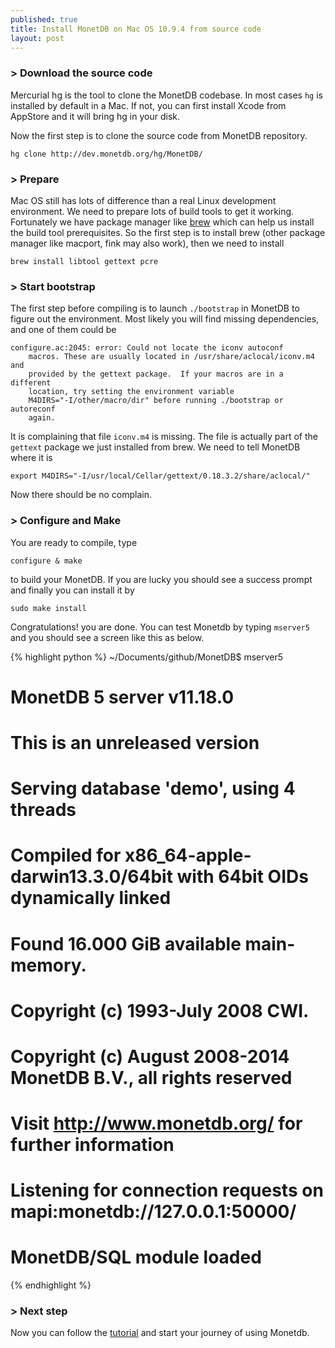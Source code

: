 ```yaml
---
published: true
title: Install MonetDB on Mac OS 10.9.4 from source code
layout: post
---
```


### > Download the source code

Mercurial hg is the tool to clone the MonetDB codebase. In most cases `hg` is installed by default in a Mac. If not, you can first install Xcode from AppStore and it will bring hg in your disk.

Now the first step is to clone the source code from MonetDB repository.

```
hg clone http://dev.monetdb.org/hg/MonetDB/
```

### > Prepare

Mac OS still has lots of difference than a real Linux development environment. We need to prepare lots of build tools to get it working. Fortunately we have package manager like [brew](http://brew.sh/) which can help us install the build tool prerequisites. So the first step is to install brew (other package manager like macport, fink may also work), then we need to install

```
brew install libtool gettext pcre
```

### > Start bootstrap

The first step before compiling is to launch `./bootstrap` in MonetDB to figure out the environment. Most likely you will find missing dependencies, and one of them could be

```
configure.ac:2045: error: Could not locate the iconv autoconf
	macros. These are usually located in /usr/share/aclocal/iconv.m4 and
	provided by the gettext package.  If your macros are in a different
	location, try setting the environment variable
	M4DIRS="-I/other/macro/dir" before running ./bootstrap or autoreconf
	again.
```

It is complaining that file `iconv.m4` is missing. The file is actually part of the `gettext` package we just installed from brew. We need to tell MonetDB where it is

```
export M4DIRS="-I/usr/local/Cellar/gettext/0.18.3.2/share/aclocal/"
```

Now there should be no complain.

### > Configure and Make
You are ready to compile, type

```
configure & make
```

to build your MonetDB. If you are lucky you should see a success prompt and finally you can install it by 

```
sudo make install
```

Congratulations! you are done. You can test Monetdb by typing `mserver5` and you should see a screen like this as below.

{% highlight python %}
~/Documents/github/MonetDB$ mserver5 
# MonetDB 5 server v11.18.0
# This is an unreleased version
# Serving database 'demo', using 4 threads
# Compiled for x86_64-apple-darwin13.3.0/64bit with 64bit OIDs dynamically linked
# Found 16.000 GiB available main-memory.
# Copyright (c) 1993-July 2008 CWI.
# Copyright (c) August 2008-2014 MonetDB B.V., all rights reserved
# Visit http://www.monetdb.org/ for further information
# Listening for connection requests on mapi:monetdb://127.0.0.1:50000/
# MonetDB/SQL module loaded
>
{% endhighlight %}


### > Next step

Now you can follow the [tutorial](https://www.monetdb.org/Documentation/UserGuide/Tutorial) and start your journey of using Monetdb.
